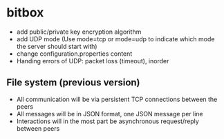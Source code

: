 # bitbox 
* add public/private key encryption algorithm 
* add UDP mode (Use mode=tcp or mode=udp to indicate which mode the server should start with)
* change configuration.properties content
* Handing errors of UDP: packet loss (timeout), inorder

## File system (previous version)
* All communication will be via persistent TCP connections between the peers
* All messages will be in JSON format, one JSON message per line
* Interactions will in the most part be asynchronous request/reply between peers
